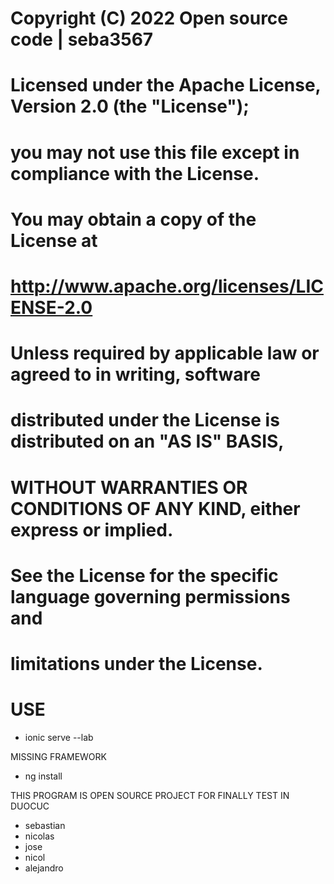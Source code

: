#
# Copyright (C) 2022 Open source code | seba3567
#
# Licensed under the Apache License, Version 2.0 (the "License");
# you may not use this file except in compliance with the License.
# You may obtain a copy of the License at
#
#      http://www.apache.org/licenses/LICENSE-2.0
#
# Unless required by applicable law or agreed to in writing, software
# distributed under the License is distributed on an "AS IS" BASIS,
# WITHOUT WARRANTIES OR CONDITIONS OF ANY KIND, either express or implied.
# See the License for the specific language governing permissions and
# limitations under the License.
#

USE 
======================================
- ionic serve --lab


MISSING FRAMEWORK

- ng install 



THIS PROGRAM IS OPEN SOURCE PROJECT FOR FINALLY TEST IN DUOCUC

- sebastian
- nicolas
- jose 
- nicol
- alejandro
